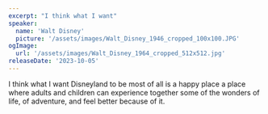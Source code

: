 ```yaml
---
excerpt: "I think what I want"
speaker:
  name: 'Walt Disney'
  picture: '/assets/images/Walt_Disney_1946_cropped_100x100.JPG'
ogImage:
  url: '/assets/images/Walt_Disney_1964_cropped_512x512.jpg'
releaseDate: '2023-10-05'
---
```


I think what I want Disneyland to be most of all is a happy place a place where adults and children can experience together some of the wonders of life, of adventure, and feel better because of it.
